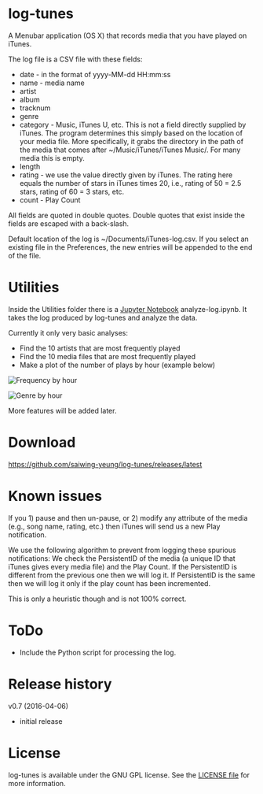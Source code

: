 # log-tunes

A Menubar application (OS X) that records media that you have played on iTunes.

The log file is a CSV file with these fields:

* date - in the format of yyyy-MM-dd HH:mm:ss
* name - media name
* artist
* album
* tracknum
* genre
* category - Music, iTunes U, etc. This is not a field directly supplied by iTunes. The program determines this simply based on the location of your media file. More specifically, it grabs the directory in the path of the media that comes after ~/Music/iTunes/iTunes Music/. For many media this is empty.
* length 
* rating - we use the value directly given by iTunes. The rating here equals the number of stars in iTunes times 20, i.e., rating of 50 = 2.5 stars, rating of 60 = 3 stars, etc.
* count - Play Count

All fields are quoted in double quotes. Double quotes that exist inside the fields are escaped with a back-slash.

Default location of the log is ~/Documents/iTunes-log.csv. If you select an existing file in the Preferences, the new entries will be appended to the end of the file.

# Utilities

Inside the Utilities folder there is a [Jupyter Notebook](http://jupyter.org) analyze-log.ipynb. It takes the log produced by log-tunes and analyze the data.

Currently it only very basic analyses:

* Find the 10 artists that are most frequently played
* Find the 10 media files that are most frequently played
* Make a plot of the number of plays by hour (example below)

![Frequency by hour](https://raw.githubusercontent.com/saiwing-yeung/log-tunes/master/Utilities/count-by-hour.png)

![Genre by hour](https://raw.githubusercontent.com/saiwing-yeung/log-tunes/master/Utilities/genre-by-hour.png)

More features will be added later.


# Download

https://github.com/saiwing-yeung/log-tunes/releases/latest


# Known issues

If you 1) pause and then un-pause, or 2) modify any attribute of the media (e.g., song name, rating, etc.) then iTunes will send us a new Play notification.

We use the following algorithm to prevent from logging these spurious notifications: We check the PersistentID of the media (a unique ID that iTunes gives every media file) and the Play Count. If the PersistentID is different from the previous one then we will log it. If PersistentID is the same then we will log it only if the play count has been incremented.

This is only a heuristic though and is not 100% correct.


# ToDo

* Include the Python script for processing the log.


# Release history

v0.7 (2016-04-06)

* initial release


# License

log-tunes is available under the GNU GPL license. See the [LICENSE file](https://github.com/saiwing-yeung/log-tunes/blob/master/LICENSE) for more information.

